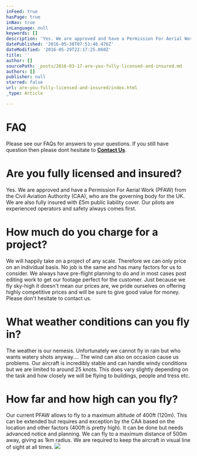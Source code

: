```yaml
---
inFeed: true
hasPage: true
inNav: true
inLanguage: null
keywords: []
description: 'Yes. We are approved and have a Permission For Aerial Work (PFAW) from the Civil Aviation Authority (CAA), who are the governing body for the UK. We are also fully insured with £5m public liability cover. Our pilots are experienced operators and safety always comes first.'
datePublished: '2016-05-30T07:51:46.476Z'
dateModified: '2016-05-29T22:17:25.060Z'
title: ''
author: []
sourcePath: _posts/2016-03-17-are-you-fully-licensed-and-insured.md
authors: []
publisher: null
starred: false
url: are-you-fully-licensed-and-insured/index.html
_type: Article

---
```

# FAQ

Please see our FAQs for answers to your questions. If you still have question then please dont hesitate to **[Contact Us][0]**.

# Are you fully licensed and insured?

Yes. We are approved and have a Permission For Aerial Work (PFAW) from the Civil Aviation Authority (CAA), who are the governing body for the UK. We are also fully insured with £5m public liability cover. Our pilots are experienced operators and safety always comes first.

# How much do you charge for a project?

We will happily take on a project of any scale. Therefore we can only price on an individual basis. No job is the same and has many factors for us to consider. We always have pre-flight planning to do and in most cases post editing work to get our footage perfect for the customer. Just because we fly sky-high it doesn't mean our prices are, we pride ourselves on offering highly competitive prices and will be sure to give good value for money. Please don't hesitate to contact us.

# What weather conditions can you fly in?

The weather is our nemesis. Unfortunately we cannot fly in rain but who wants watery shots anyway.... The wind can also on occasion cause us problems. Our aircraft is incredibly stable and can handle windy conditions but we are limited to around 25 knots. This does vary slightly depending on the task and how closely we will be flying to buildings, people and tress etc.

# How far and how high can you fly?

Our current PFAW allows to fly to a maximum altitude of 400ft (120m). This can be extended but requires and exception by the CAA based on the location and other factors (400ft is pretty high). It can be done but needs advanced notice and planning. We can fly to a maximum distance of 500m away, giving as 1km radius. We are required to keep the aircraft in visual line of sight at all times. ![](https://the-grid-user-content.s3-us-west-2.amazonaws.com/f978155e-03f9-4cb0-9531-fa50b8486be1.jpg)

[0]: http://www.uav-now.co.uk/contact-us/
